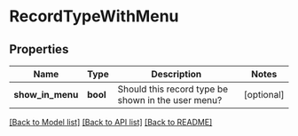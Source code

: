 # RecordTypeWithMenu

## Properties
Name | Type | Description | Notes
------------ | ------------- | ------------- | -------------
**show_in_menu** | **bool** | Should this record type be shown in the user menu? | [optional] 

[[Back to Model list]](../README.md#documentation-for-models) [[Back to API list]](../README.md#documentation-for-api-endpoints) [[Back to README]](../README.md)


